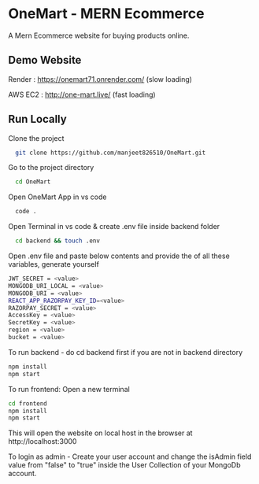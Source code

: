
# OneMart - MERN Ecommerce

A Mern Ecommerce website for buying products online.

## Demo Website

Render : https://onemart71.onrender.com/ (slow loading)

AWS EC2 : http://one-mart.live/ (fast loading)


## Run Locally

Clone the project

```bash
  git clone https://github.com/manjeet826510/OneMart.git
```

Go to the project directory

```bash
  cd OneMart
```
Open OneMart App in vs code

```bash
  code .
```
Open Terminal in vs code & create .env file inside backend folder

```bash
  cd backend && touch .env
```


Open .env file and paste below contents and provide the <value> of all these variables, generate yourself

```bash
JWT_SECRET = <value>
MONGODB_URI_LOCAL = <value>
MONGODB_URI = <value>
REACT_APP_RAZORPAY_KEY_ID=<value>
RAZORPAY_SECRET = <value>
AccessKey = <value>
SecretKey = <value>
region = <value>
bucket = <value>
```

To run backend - do cd backend first if you are not in backend directory
```bash
npm install
npm start
```
To run frontend: Open a new terminal
```bash
cd frontend
npm install
npm start
```
This will open the website on local host in the browser at
 http://localhost:3000

To login as admin - 
Create your user account and change the isAdmin field value from "false" to "true" inside the User Collection of your MongoDb account.



